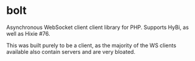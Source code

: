 # bolt

Asynchronous WebSocket client client library for PHP. Supports HyBi, as well as Hixie #76.

This was built purely to be a client, as the majority of the WS clients available also contain servers and are very bloated.